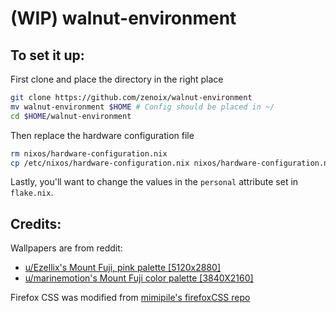 # (WIP) walnut-environment

## To set it up:
First clone and place the directory in the right place
```sh
git clone https://github.com/zenoix/walnut-environment
mv walnut-environment $HOME # Config should be placed in ~/
cd $HOME/walnut-environment
```
Then replace the hardware configuration file
```sh
rm nixos/hardware-configuration.nix
cp /etc/nixos/hardware-configuration.nix nixos/hardware-configuration.nix
```
Lastly, you'll want to change the values in the `personal` attribute set in `flake.nix`.

## Credits:

Wallpapers are from reddit:
- [u/Ezellix's Mount Fuji, pink palette [5120x2880]](https://www.reddit.com/r/wallpaper/comments/p4zvb7/mount_fuji_pink_palette_5120x2880/)
- [u/marinemotion's Mount Fuji color palette [3840X2160]](https://www.reddit.com/r/wallpaper/comments/q5qc1v/mount_fuji_color_palette_3840x2160/)

Firefox CSS was modified from [mimipile's firefoxCSS repo](https://github.com/mimipile/firefoxCSS)
